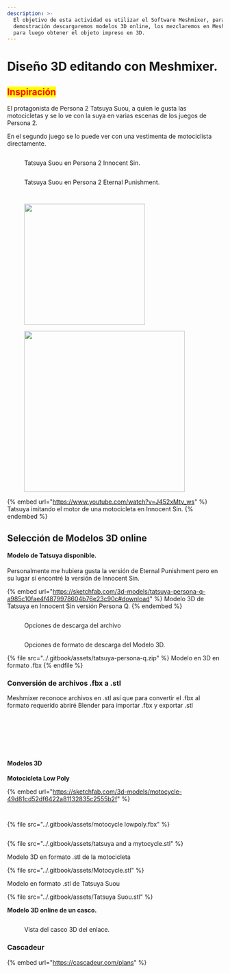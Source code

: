 ```yaml
---
description: >-
  El objetivo de esta actividad es utilizar el Software Meshmixer, para la
  demostración descargaremos modelos 3D online, los mezclaremos en Meshmixer,
  para luego obtener el objeto impreso en 3D.
---
```


# Diseño 3D editando con Meshmixer.

## <mark style="color:red;">**Inspiración**</mark>

El protagonista de Persona 2  Tatsuya Suou, a quien le gusta las motocicletas y se lo ve con la suya en varias escenas de los juegos de Persona 2.

&#x20;En el segundo juego se lo puede ver con una vestimenta de motociclista directamente.

<figure><img src="../.gitbook/assets/Captura de pantalla 2023-03-11 171042.png" alt=""><figcaption><p>Tatsuya Suou en Persona 2 Innocent Sin.</p></figcaption></figure>

<figure><img src="../.gitbook/assets/Captura de pantalla 2023-06-10 042641.png" alt=""><figcaption><p>Tatsuya Suou en Persona 2 Eternal Punishment.</p></figcaption></figure>



<div>

<figure><img src="../.gitbook/assets/image (102).png" alt=""><figcaption></figcaption></figure>

 

<figure><img src="../.gitbook/assets/Captura de pantalla 2023-09-21 1433232.png" alt=""><figcaption></figcaption></figure>

</div>

<div>

<figure><img src="../.gitbook/assets/imagen_2023-10-30_235535970.png" alt="" width="282"><figcaption></figcaption></figure>

 

<figure><img src="../.gitbook/assets/WhatsApp Image 2023-10-31 at 00.34.03.jpeg" alt="" width="375"><figcaption></figcaption></figure>

</div>

{% embed url="https://www.youtube.com/watch?v=J452xMtv_ws" %}
Tatsuya imitando el motor de una motocicleta en Innocent Sin.
{% endembed %}

## Selección de Modelos 3D online

#### Modelo de Tatsuya disponible.

Personalmente me hubiera gusta la versión de Eternal Punishment pero en su lugar sí encontré la versión de Innocent Sin.

{% embed url="https://sketchfab.com/3d-models/tatsuya-persona-q-a985c10fae4f4879978604b76e23c90c#download" %}
Modelo 3D de Tatsuya en Innocent Sin versión Persona Q.
{% endembed %}

<figure><img src="../.gitbook/assets/imagen_2023-11-02_163122891.png" alt=""><figcaption><p>Opciones de descarga del archivo</p></figcaption></figure>

<figure><img src="../.gitbook/assets/image (51).png" alt=""><figcaption><p>Opciones de formato de descarga del Modelo 3D.</p></figcaption></figure>

{% file src="../.gitbook/assets/tatsuya-persona-q.zip" %}
Modelo en 3D en formato .fbx
{% endfile %}

### **Conversión de archivos .fbx a .stl**

Meshmixer reconoce archivos en .stl así que para convertir el .fbx al formato requerido abriré Blender para importar .fbx y exportar .stl

<figure><img src="../.gitbook/assets/imagen_2023-11-02_163853667.png" alt=""><figcaption></figcaption></figure>

<figure><img src="../.gitbook/assets/image (12) (1).png" alt=""><figcaption></figcaption></figure>

<figure><img src="../.gitbook/assets/image (13) (1).png" alt=""><figcaption></figcaption></figure>

<figure><img src="../.gitbook/assets/image (16) (1).png" alt=""><figcaption></figcaption></figure>

<figure><img src="../.gitbook/assets/image (17) (1).png" alt=""><figcaption></figcaption></figure>

<figure><img src="../.gitbook/assets/image (18) (1).png" alt=""><figcaption></figcaption></figure>

<figure><img src="../.gitbook/assets/image (19) (1).png" alt=""><figcaption></figcaption></figure>

#### Modelos 3D

**Motocicleta Low Poly**

{% embed url="https://sketchfab.com/3d-models/motocycle-49d81cd52df6422a81132835c2555b2f" %}

<figure><img src="../.gitbook/assets/image (20).png" alt=""><figcaption></figcaption></figure>

<figure><img src="../.gitbook/assets/image (21).png" alt=""><figcaption></figcaption></figure>

{% file src="../.gitbook/assets/motocycle lowpoly.fbx" %}

<figure><img src="../.gitbook/assets/image (22).png" alt=""><figcaption></figcaption></figure>

{% file src="../.gitbook/assets/tatsuya and a mytocycle.stl" %}

Modelo 3D en formato .stl de la motocicleta

{% file src="../.gitbook/assets/Motocycle.stl" %}

Modelo en formato .stl de Tatsuya Suou

{% file src="../.gitbook/assets/Tatsuya Suou.stl" %}



**Modelo 3D online de un casco.**

<figure><img src="../.gitbook/assets/image (30).png" alt=""><figcaption><p>Vista del casco 3D del enlace.</p></figcaption></figure>

### Cascadeur



{% embed url="https://cascadeur.com/plans" %}

<figure><img src="../.gitbook/assets/image (111).png" alt=""><figcaption></figcaption></figure>

<figure><img src="../.gitbook/assets/imagen_2023-11-03_201512124.png" alt=""><figcaption></figcaption></figure>
